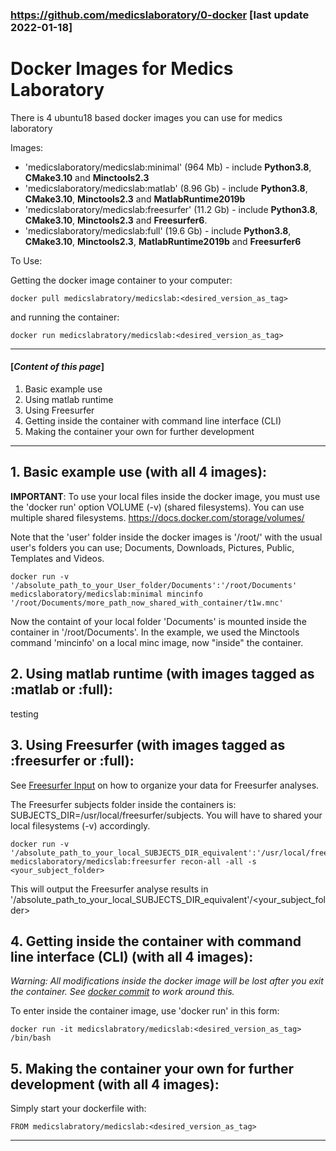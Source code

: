 ### https://github.com/medicslaboratory/0-docker [last update 2022-01-18]

# Docker Images for Medics Laboratory
There is 4 ubuntu18 based docker images you can use for medics laboratory

Images:

  - 'medicslaboratory/medicslab:minimal' (964 Mb) - include **Python3.8**, **CMake3.10** and **Minctools2.3**
  - 'medicslaboratory/medicslab:matlab' (8.96 Gb) - include **Python3.8**, **CMake3.10**, **Minctools2.3** and **MatlabRuntime2019b**
  - 'medicslaboratory/medicslab:freesurfer' (11.2 Gb) - include **Python3.8**, **CMake3.10**, **Minctools2.3** and **Freesurfer6**.
  - 'medicslaboratory/medicslab:full' (19.6 Gb) - include **Python3.8**, **CMake3.10**, **Minctools2.3**, **MatlabRuntime2019b** and **Freesurfer6**

To Use:

  Getting the docker image container to your computer:
  ```  
  docker pull medicslabratory/medicslab:<desired_version_as_tag>  
  ```
  and running the container:
  ```  
  docker run medicslabratory/medicslab:<desired_version_as_tag>  
  ```
<!-- Tip: [If you don’t want to preface the docker command with sudo](https://docs.docker.com/engine/install/linux-postinstall/). -->
---------------------------
#### [*Content of this page*]
1. Basic example use
2. Using matlab runtime
3. Using Freesurfer
4. Getting inside the container with command line interface (CLI)
5. Making the container your own for further development

----------------------


## 1. Basic example use (with all 4 images):
**IMPORTANT**: To use your local files inside the docker image, you must use the 'docker run' option VOLUME (-v) (shared filesystems). You can use multiple shared filesystems. https://docs.docker.com/storage/volumes/

Note that the 'user' folder inside the docker images is '/root/' with the usual user's folders you can use; Documents, Downloads, Pictures, Public, Templates and Videos.
```
docker run -v '/absolute_path_to_your_User_folder/Documents':'/root/Documents' medicslaboratory/medicslab:minimal mincinfo '/root/Documents/more_path_now_shared_with_container/t1w.mnc' 
```
Now the containt of your local folder 'Documents' is mounted inside the container in '/root/Documents'. In the example, we used the Minctools command 'mincinfo' on a local minc image, now "inside" the container. 


## 2. Using matlab runtime (with images tagged as :matlab or :full):

testing


## 3. Using Freesurfer (with images tagged as :freesurfer or :full):
See [Freesurfer Input](https://surfer.nmr.mgh.harvard.edu/fswiki/ReconAllOutputFiles#A001.mgz) on how to organize your data for Freesurfer analyses.

The Freesurfer subjects folder inside the containers is: SUBJECTS_DIR=/usr/local/freesurfer/subjects. You will have to shared your local filesystems (-v) accordingly.

```
docker run -v '/absolute_path_to_your_local_SUBJECTS_DIR_equivalent':'/usr/local/freesurfer/subjects' medicslaboratory/medicslab:freesurfer recon-all -all -s <your_subject_folder>
```
This will output the Freesurfer analyse results in '/absolute_path_to_your_local_SUBJECTS_DIR_equivalent'/<your_subject_folder>

## 4. Getting inside the container with command line interface (CLI) (with all 4 images):
*Warning: All modifications inside the docker image will be lost after you exit the container. See [docker commit](https://docs.docker.com/engine/reference/commandline/commit/) to work around this.*

To enter inside the container image, use 'docker run' in this form:
```
docker run -it medicslabratory/medicslab:<desired_version_as_tag> /bin/bash
```

## 5. Making the container your own for further development (with all 4 images):
Simply start your dockerfile with:
```
FROM medicslabratory/medicslab:<desired_version_as_tag>
```

--------------------
<!-- louis.dieumegarde@cervo.ulaval.ca -->
